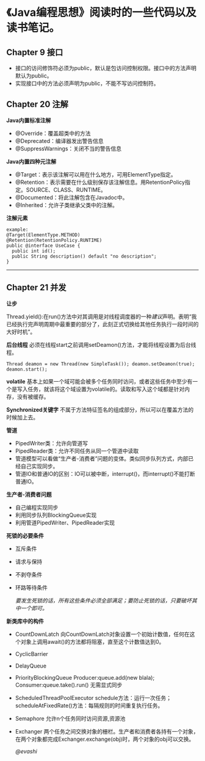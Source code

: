 # 《Java编程思想》阅读时的一些代码以及读书笔记。


## Chapter 9	接口
- 接口的访问修饰符必须为public，默认是包访问控制权限。接口中的方法声明默认为public。
- 实现接口中的方法必须声明为public，不能不写访问控制符。

## Chapter 20	注解
**Java内置标准注解**
- @Override：覆盖超类中的方法
- @Deprecated：编译器发出警告信息
- @SuppressWarnings：关闭不当的警告信息

**Java内置四种元注解**
- @Target：表示该注解可以用在什么地方，可用ElementType指定。
- @Retention：表示需要在什么级别保存该注解信息。用RetentionPolicy指定。SOURCE、CLASS、RUNTIME。
- @Documented：将此注解包含在Javadoc中。
- @Inherited：允许子类继承父类中的注解。

**注解元素**

```
example:
@Target(ElementType.METHOD)
@Retention(RetentionPolicy.RUNTIME)
public @interface UseCase {
  public int id();
  public String description() default "no description";
}

```
<hr>

## Chapter 21	并发
**让步**

 Thread.yield():在run()方法中对其调用是对线程调度器的一种*建议*声明。表明“我已经执行完声明周期中最重要的部分了，此刻正式切换给其他任务执行一段时间的大好时机”。

**后台线程**
必须在线程start之前调用setDeamon()方法，才能将线程设置为后台线程。

` Thread deamon = new Thread(new SimpleTask());
    deamon.setDeamon(true);
    deamon.start(); `

**volatile**
基本上如果一个域可能会被多个任务同时访问，或者这些任务中至少有一个是写入任务，就该将这个域设置为volatile的。读取和写入这个域都是针对内存，没有被缓存。

**Synchronized关键字**
不属于方法特征签名的组成部分，所以可以在覆盖方法的时候加上去。

**管道**
- PipedWriter类：允许向管道写
- PipedReader类：允许不同任务从同一个管道中读取
- 管道模型可以看做“生产者-消费者”问题的变体。类似同步队列方式，内部已经自己实现同步。
- 管道IO和普通IO的区别：IO可以被中断，interrupt()，而interrupt()不能打断普通IO。

**生产者-消费者问题**
- 自己编程实现同步
- 利用同步队列BlockingQueue实现
- 利用管道PipedWriter、PipedReader实现

**死锁的必要条件**
- 互斥条件
- 请求与保持
- 不剥夺条件
- 环路等待条件

    *要发生死锁的话，所有这些条件必须全部满足；要防止死锁的话，只要破坏其中一个即可。*

**新类库中的构件**
- CountDownLatch 向CountDownLatch对象设置一个初始计数值，任何在这个对象上调用await()的方法都将阻塞，直至这个计数值达到0。
- CyclicBarrier
- DelayQueue
- PriorityBlockingQueue Producer:queue.add(new blala); Consumer:queue.take().run() 无需显式同步
- ScheduledThreadPoolExecutor schedule方法：运行一次任务；scheduleAtFixedRate()方法：每隔规则的时间重复执行任务。
- Semaphore 允许n个任务同时访问资源,资源池
- Exchanger 两个任务之间交换对象的栅栏。生产者和消费者各持有一个对象，在两个对象都完成Exchanger.exchange(obj)时，两个对象的obj可以交换。



   *@evashi*
